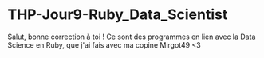 # THP-Jour9-Ruby_Data_Scientist
Salut, bonne correction à toi !
Ce sont des programmes en lien avec la Data Science en Ruby, que j'ai fais avec ma copine Mirgot49 <3

